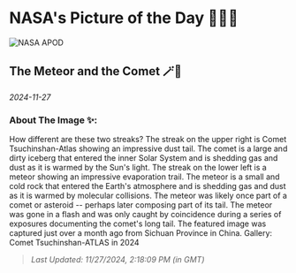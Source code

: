 
# NASA's Picture of the Day 🧑‍🚀💫

  ![NASA APOD](https://apod.nasa.gov/apod/image/2411/MeteorComet_WangHao_1959.jpg)
  
  ## The Meteor and the Comet 🪄🌌
  
  _2024-11-27_
  
  ### About The Image ✨: 
  
  How different are these two streaks?  The streak on the upper right is Comet Tsuchinshan-Atlas showing an impressive dust tail. The comet is a large and dirty iceberg that entered the inner Solar System and is shedding gas and dust as it is warmed by the Sun's light. The streak on the lower left is a meteor showing an impressive evaporation trail.  The meteor is a small and cold rock that entered the Earth's atmosphere and is shedding gas and dust as it is warmed by molecular collisions.  The meteor was likely once part of a comet or asteroid -- perhaps later composing part of its tail.  The meteor was gone in a flash and was only caught by coincidence during a series of exposures documenting the comet's long tail. The featured image was captured just over a month ago from Sichuan Province in China.   Gallery: Comet Tsuchinshan-ATLAS in 2024
  
  
  
  > _Last Updated: 11/27/2024, 2:18:09 PM (in GMT)_
  